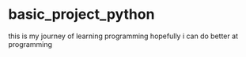 # basic_project_python

this is my journey of learning programming
hopefully i can do better at programming
